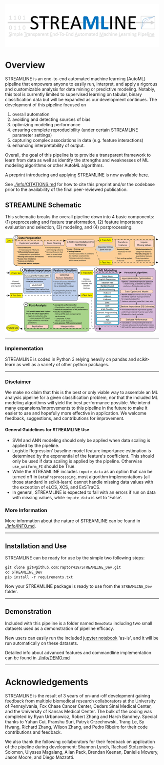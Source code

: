 ![alttext](https://github.com/UrbsLab/STREAMLINE/blob/main/Pictures/STREAMLINE_LOGO.jpg?raw=true)
# Overview
STREAMLINE is an end-to-end automated machine learning (AutoML) pipeline that empowers anyone 
to easily run, interpret, and apply a rigorous and customizable analysis for data mining 
or predictive modeling. Notably, this tool is currently limited to supervised learning on 
tabular, binary classification data but will be expanded as our development continues. The 
development of this pipeline focused on 
1) overall automation
2) avoiding and detecting sources of bias 
3) optimizing modeling performance
4) ensuring complete reproducibility (under certain STREAMLINE parameter settings)
5) capturing complex associations in data (e.g. feature interactions)
6) enhancing interpretability of output. 

Overall, the goal of this pipeline is to provide a transparent framework to learn from data as well as identify 
the strengths and weaknesses of ML modeling algorithms or other AutoML algorithms.

A preprint introducing and applying STREAMLINE is now available 
[here](https://arxiv.org/abs/2206.12002?fbclid=IwAR1toW5AtDJQcna0_9Sj73T9kJvuB-x-swnQETBGQ8lSwBB0z2N1TByEwlw).

See [./info/CITATIONS.md](info/CITATIONS.md) for how to cite this preprint and/or the codebase prior to the availability of the final 
peer-reviewed publication.

## STREAMLINE Schematic

This schematic breaks the overall pipeline down into 4 basic components: 
(1) preprocessing and feature transformation, 
(2) feature importance evaluation and selection, 
(3) modeling, and 
(4) postprocessing.

![alttext](https://github.com/UrbsLab/STREAMLINE/blob/main/Pictures/ML_pipe_schematic.png?raw=true)

***
### Implementation
STREAMLINE is coded in Python 3 relying heavily on pandas and scikit-learn as well as a variety of other python packages.

***
### Disclaimer
We make no claim that this is the best or only viable way to assemble an ML analysis pipeline for a given 
classification problem, nor that the included ML modeling algorithms will yield the best performance possible. 
We intend many expansions/improvements to this pipeline in the future to make it easier to use and hopefully more effective in application.  We welcome feedback, suggestions, and contributions for improvement.

#### General Guidelines for STREAMLINE Use
* SVM and ANN modeling should only be applied when data scaling is applied by the pipeline.
* Logistic Regression' baseline model feature importance estimation is determined by the exponential of the feature's coefficient. This should only be used if data scaling is applied by the pipeline.  Otherwise `use_uniform_FI` should be True.
* While the STREAMLINE includes `impute_data` as an option that can be turned off in `DataPreprocessing`, most algorithm implementations (all those standard in scikit-learn) cannot handle missing data values with the exception of eLCS, XCS, and ExSTraCS. 
* In general, STREAMLINE is expected to fail with an errors if run on data with missing values, while `impute_data` is set to 'False'.

### More Information
More information about the nature of STREAMLINE can be found in [./info/INFO.md](info/INFO.md).

***
## Installation and Use

STREAMLINE can be ready for use by the simple two following steps:

```
git clone git@github.com:raptor419/STREAMLINE_Dev.git
cd STREAMLINE_Dev
pip install -r requirements.txt
```

Now your STREAMLINE package is ready to use from the `STREAMLINE_Dev` folder.

***

## Demonstration 
Included with this pipeline is a folder named `DemoData` including two small datasets used as a demonstration of 
pipeline efficacy. 

New users can easily run the 
included [jupyter notebook](https://github.com/raptor419/STREAMLINE_Dev/blob/main/STREAMLINE-Notebook.ipynb) 
'as-is', and it will be run automatically on these datasets. 

Detailed info about advanced features and commandline implementation can be found in  [./info/DEMO.md](info/DEMO.md)

***
# Acknowledgements
STREAMLINE is the result of 3 years of on-and-off development gaining feedback from multiple biomedical research collaborators at the University of Pennsylvania, 
Fox Chase Cancer Center, Cedars Sinai Medical Center, and the University of Kansas Medical Center. 
The bulk of the coding was completed by Ryan Urbanowicz, Robert Zhang and Harsh Bandhey. Special thanks to 
Yuhan Cui, Pranshu Suri, Patryk Orzechowski, Trang Le, Sy Hwang, Richard Zhang, Wilson Zhang, 
and Pedro Ribeiro for their code contributions and feedback.  

We also thank the following collaborators for their feedback on application 
of the pipeline during development: Shannon Lynch, Rachael Stolzenberg-Solomon, 
Ulysses Magalang, Allan Pack, Brendan Keenan, Danielle Mowery, Jason Moore, and Diego Mazzotti.